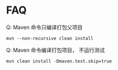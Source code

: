 # FAQ

Q: Maven 命令只编译打包父项目

```text
mvn --non-recursive clean install
```

Q: Maven 命令编译打包项目， 不运行测试

```text
mvn clean install -Dmaven.test.skip=true
```
